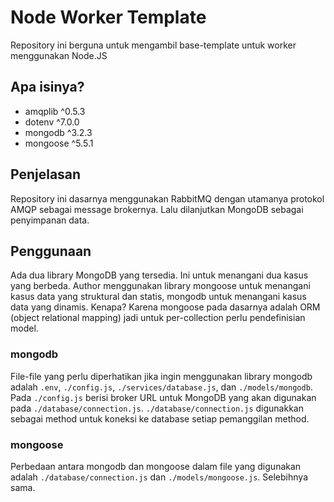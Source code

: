 # Node Worker Template

Repository ini berguna untuk mengambil base-template untuk worker menggunakan Node.JS

## Apa isinya?

- amqplib ^0.5.3
- dotenv ^7.0.0
- mongodb ^3.2.3
- mongoose ^5.5.1

## Penjelasan

Repository ini dasarnya menggunakan RabbitMQ dengan utamanya protokol AMQP sebagai message brokernya. Lalu dilanjutkan MongoDB sebagai penyimpanan data.

## Penggunaan

Ada dua library MongoDB yang tersedia. Ini untuk menangani dua kasus yang berbeda. Author menggunakan library mongoose untuk menangani kasus data yang struktural dan statis, mongodb untuk menangani kasus data yang dinamis. Kenapa? Karena mongoose pada dasarnya adalah ORM (object relational mapping) jadi untuk per-collection perlu pendefinisian model.

### mongodb
File-file yang perlu diperhatikan jika ingin menggunakan library mongodb adalah `.env`, `./config.js`, `./services/database.js`, dan `./models/mongodb`. Pada `./config.js` berisi broker URL untuk MongoDB yang akan digunakan pada `./database/connection.js`. `./database/connection.js` digunakkan sebagai method untuk koneksi ke database setiap pemanggilan method.

### mongoose
Perbedaan antara mongodb dan mongoose dalam file yang digunakan adalah `./database/connection.js` dan `./models/mongoose.js`.  Selebihnya sama.